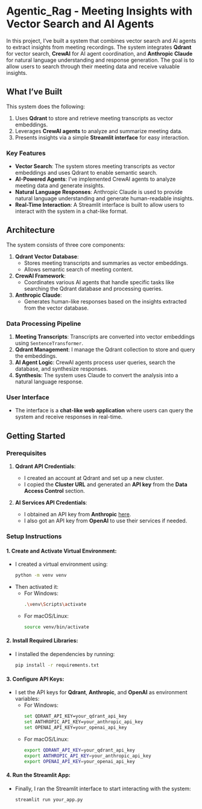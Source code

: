 # Agentic_Rag - Meeting Insights with Vector Search and AI Agents

In this project, I’ve built a system that combines vector search and AI agents to extract insights from meeting recordings. The system integrates **Qdrant** for vector search, **CrewAI** for AI agent coordination, and **Anthropic Claude** for natural language understanding and response generation. The goal is to allow users to search through their meeting data and receive valuable insights.

## What I’ve Built

This system does the following:
1. Uses **Qdrant** to store and retrieve meeting transcripts as vector embeddings.
2. Leverages **CrewAI agents** to analyze and summarize meeting data.
3. Presents insights via a simple **Streamlit interface** for easy interaction.

### Key Features
- **Vector Search**: The system stores meeting transcripts as vector embeddings and uses Qdrant to enable semantic search.
- **AI-Powered Agents**: I’ve implemented CrewAI agents to analyze meeting data and generate insights.
- **Natural Language Responses**: Anthropic Claude is used to provide natural language understanding and generate human-readable insights.
- **Real-Time Interaction**: A Streamlit interface is built to allow users to interact with the system in a chat-like format.

## Architecture

The system consists of three core components:
1. **Qdrant Vector Database**:
   - Stores meeting transcripts and summaries as vector embeddings.
   - Allows semantic search of meeting content.
2. **CrewAI Framework**:
   - Coordinates various AI agents that handle specific tasks like searching the Qdrant database and processing queries.
3. **Anthropic Claude**:
   - Generates human-like responses based on the insights extracted from the vector database.

### Data Processing Pipeline
1. **Meeting Transcripts**: Transcripts are converted into vector embeddings using `SentenceTransformer`.
2. **Qdrant Management**: I manage the Qdrant collection to store and query the embeddings.
3. **AI Agent Logic**: CrewAI agents process user queries, search the database, and synthesize responses.
4. **Synthesis**: The system uses Claude to convert the analysis into a natural language response.

### User Interface
- The interface is a **chat-like web application** where users can query the system and receive responses in real-time.

## Getting Started

### Prerequisites
1. **Qdrant API Credentials**:
   - I created an account at Qdrant and set up a new cluster.
   - I copied the **Cluster URL** and generated an **API key** from the **Data Access Control** section.

2. **AI Services API Credentials**:
   - I obtained an API key from **Anthropic** [here](https://www.anthropic.com/).
   - I also got an API key from **OpenAI** to use their services if needed.

### Setup Instructions

#### 1. **Create and Activate Virtual Environment**:
   - I created a virtual environment using:
     ```bash
     python -m venv venv
     ```
   - Then activated it:
     - For Windows:
       ```bash
       .\venv\Scripts\activate
       ```
     - For macOS/Linux:
       ```bash
       source venv/bin/activate
       ```

#### 2. **Install Required Libraries**:
   - I installed the dependencies by running:
     ```bash
     pip install -r requirements.txt
     ```

#### 3. **Configure API Keys**:
   - I set the API keys for **Qdrant**, **Anthropic**, and **OpenAI** as environment variables:
     - For Windows:
       ```bash
       set QDRANT_API_KEY=your_qdrant_api_key
       set ANTHROPIC_API_KEY=your_anthropic_api_key
       set OPENAI_API_KEY=your_openai_api_key
       ```
     - For macOS/Linux:
       ```bash
       export QDRANT_API_KEY=your_qdrant_api_key
       export ANTHROPIC_API_KEY=your_anthropic_api_key
       export OPENAI_API_KEY=your_openai_api_key
       ```

#### 4. **Run the Streamlit App**:
   - Finally, I ran the Streamlit interface to start interacting with the system:
     ```bash
     streamlit run your_app.py
     ```
